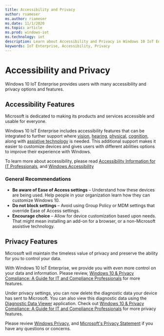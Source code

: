 ```yaml
---
title: Accessibility and Privacy
author: rsameser
ms.author: riameser
ms.date: 11/1/2020
ms.topic: article
ms.prod: windows-iot
ms.technology: iot
description: Learn about Accessibility and Privacy in Windows 10 IoT Enterprise.
keywords: IoT Enterprise, Accessibility, Privacy
---
```


# Accessibility and Privacy
Windows 10 IoT Enterprise provides users with many accessibility and privacy options and features.

## Accessibility Features
Microsoft is dedicated to making its products and services accessible and usable for everyone.

Windows 10 IoT Enterprise includes accessibility features that can be integrated to further support where [vision](https://docs.microsoft.com/windows/configuration/windows-10-accessibility-for-itpros#vision), [hearing](https://docs.microsoft.com/windows/configuration/windows-10-accessibility-for-itpros#hearing), [physical](https://docs.microsoft.com/windows/configuration/windows-10-accessibility-for-itpros#physical), [cognition](https://docs.microsoft.com/windows/configuration/windows-10-accessibility-for-itpros#cognition), along with [assistive technology](https://docs.microsoft.com/windows/configuration/windows-10-accessibility-for-itpros#assistive-technology-devices-built-into-windows-10) is needed. This additional support makes it easier to customize devices and gives users with different abilities options to improve their experience with Windows.

To learn more about accessibility, please read [Accessibility Information for IT Professionals](https://docs.microsoft.com/windows/configuration/windows-10-accessibility-for-itpros), and [Windows Accessibility](https://www.microsoft.com/Accessibility/windows?rtc=1&activetab=pivot_1%3aprimaryr2)

### General Recommendations
* **Be aware of Ease of Access settings** – Understand how these devices are being used. Help people in your organization learn how they can customize Windows 10.
* **Do not block settings** – Avoid using Group Policy or MDM settings that override Ease of Access settings.
* **Encourage choice** – Allow for device customization based upon needs. That might mean installing an add-on for a browser, or a non-Microsoft assistive technology.

## Privacy Features
Microsoft will maintain the timeless value of privacy and preserve the ability for you to control your data.

With Windows 10 IoT Enterprise, we provide you with even more control on your data and information. Please review, [Windows 10 & Privacy Compliance:
A Guide for IT and Compliance Professionals](https://docs.microsoft.com/windows/privacy/windows-10-and-privacy-compliance) for more features.

Under privacy settings, you can now delete the diagnostic data your device has sent to Microsoft. You can also view this diagnostic data using the [Diagnostic Data Viewer](https://docs.microsoft.com/windows/privacy/diagnostic-data-viewer-overview) application. Check out [Windows 10 & Privacy Compliance: A Guide for IT and Compliance Professionals](https://docs.microsoft.com/windows/privacy/windows-10-and-privacy-compliance) for more privacy features.

Please review [Windows Privacy](https://docs.microsoft.com/windows/privacy/), and [Microsoft's Privacy Statement](https://privacy.microsoft.com/privacystatement) if you have any questions or concerns.
